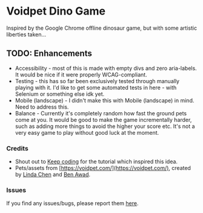 # Voidpet Dino Game

Inspired by the Google Chrome offline dinosaur game, but with some artistic liberties taken...

## TODO: Enhancements

- Accessibility - most of this is made with empty divs and zero aria-labels. It would be nice if it were properly WCAG-compliant.
- Testing - this has so far been exclusively tested through manually playing with it. I'd like to get some automated tests in here - with Selenium or something else idk yet.
- Mobile (landscape) - I didn't make this with Mobile (landscape) in mind. Need to address this.
- Balance - Currently it's completely random how fast the ground pets come at you. It would be good to make the game incrementally harder, such as adding more things to avoid the higher your score etc. It's not a very easy game to play without good luck at the moment.

### Credits

- Shout out to [Keep coding](https://www.youtube.com/watch?v=i7nIutSLvdU) for the tutorial which inspired this idea.
- Pets/assets from [https://voidpet.com/](https://voidpet.com/), created by [Linda Chen](https://www.patreon.com/lindasc) and [Ben Awad](https://www.youtube.com/channel/UC-8QAzbLcRglXeN_MY9blyw).

### Issues

If you find any issues/bugs, please report them [here](https://github.com/james-work-account/voidpet-dino-game/issues).
